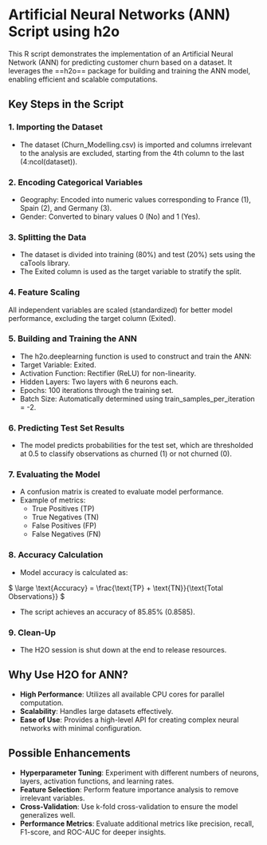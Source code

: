# Artificial Neural Networks (ANN) Script using h2o
This R script demonstrates the implementation of an Artificial Neural Network (ANN) for predicting customer churn based on a dataset. It leverages the ==h2o== package for building and training the ANN model, enabling efficient and scalable computations.

## Key Steps in the Script
### **1. Importing the Dataset**
- The dataset (Churn_Modelling.csv) is imported and columns irrelevant to the analysis are excluded, starting from the 4th column to the last (4:ncol(dataset)).
  
### **2. Encoding Categorical Variables**
- Geography: Encoded into numeric values corresponding to France (1), Spain (2), and Germany (3).
- Gender: Converted to binary values 0 (No) and 1 (Yes).
  
### **3. Splitting the Data**
- The dataset is divided into training (80%) and test (20%) sets using the caTools library.
- The Exited column is used as the target variable to stratify the split.
  
### **4. Feature Scaling**
All independent variables are scaled (standardized) for better model performance, excluding the target column (Exited).

### **5. Building and Training the ANN**
- The h2o.deeplearning function is used to construct and train the ANN:
- Target Variable: Exited.
- Activation Function: Rectifier (ReLU) for non-linearity.
- Hidden Layers: Two layers with 6 neurons each.
- Epochs: 100 iterations through the training set.
- Batch Size: Automatically determined using train_samples_per_iteration = -2.
  
### **6. Predicting Test Set Results**
- The model predicts probabilities for the test set, which are thresholded at 0.5 to classify observations as churned (1) or not churned (0).
  
### **7. Evaluating the Model**
- A confusion matrix is created to evaluate model performance.
- Example of metrics:
  - True Positives (TP)
  - True Negatives (TN)
  - False Positives (FP)
  - False Negatives (FN)

### **8. Accuracy Calculation**
- Model accuracy is calculated as:

$`
\large \text{Accuracy} = \frac{\text{TP} + \text{TN}}{\text{Total Observations}}
`$

- The script achieves an accuracy of 85.85% (0.8585).
  
### **9. Clean-Up**
- The H2O session is shut down at the end to release resources.
  
## Why Use H2O for ANN?
- **High Performance**: Utilizes all available CPU cores for parallel computation.
- **Scalability**: Handles large datasets effectively.
- **Ease of Use**: Provides a high-level API for creating complex neural networks with minimal configuration.
  
## Possible Enhancements
- **Hyperparameter Tuning**: Experiment with different numbers of neurons, layers, activation functions, and learning rates.
- **Feature Selection**: Perform feature importance analysis to remove irrelevant variables.
- **Cross-Validation**: Use k-fold cross-validation to ensure the model generalizes well.
- **Performance Metrics**: Evaluate additional metrics like precision, recall, F1-score, and ROC-AUC for deeper insights.
